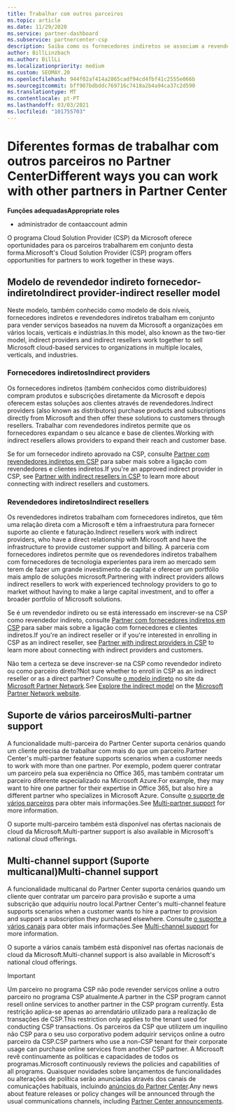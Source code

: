 ```yaml
---
title: Trabalhar com outros parceiros
ms.topic: article
ms.date: 11/29/2020
ms.service: partner-dashboard
ms.subservice: partnercenter-csp
description: Saiba como os fornecedores indiretos se associam a revendedores indiretos no programa Cloud Solution Provider (CSP) e determine qual o papel certo para si.
author: BillLinzbach
ms.author: BillLi
ms.localizationpriority: medium
ms.custom: SEOMAY.20
ms.openlocfilehash: 944f02af414a2865cadf94cd4fbf41c2555e066b
ms.sourcegitcommit: bff907bdbddc769716c7418a2b4a94ca37c2d590
ms.translationtype: MT
ms.contentlocale: pt-PT
ms.lasthandoff: 03/03/2021
ms.locfileid: "101755703"
---
```

# <a name="different-ways-you-can-work-with-other-partners-in-partner-center"></a><span data-ttu-id="2a9d7-103">Diferentes formas de trabalhar com outros parceiros no Partner Center</span><span class="sxs-lookup"><span data-stu-id="2a9d7-103">Different ways you can work with other partners in Partner Center</span></span>

<span data-ttu-id="2a9d7-104">**Funções adequadas**</span><span class="sxs-lookup"><span data-stu-id="2a9d7-104">**Appropriate roles**</span></span>

- <span data-ttu-id="2a9d7-105">administrador de conta</span><span class="sxs-lookup"><span data-stu-id="2a9d7-105">account admin</span></span>

<span data-ttu-id="2a9d7-106">O programa Cloud Solution Provider (CSP) da Microsoft oferece oportunidades para os parceiros trabalharem em conjunto desta forma.</span><span class="sxs-lookup"><span data-stu-id="2a9d7-106">Microsoft's Cloud Solution Provider (CSP) program offers opportunities for partners to work together in these ways.</span></span>

## <a name="indirect-provider-indirect-reseller-model"></a><span data-ttu-id="2a9d7-107">Modelo de revendedor indireto fornecedor-indireto</span><span class="sxs-lookup"><span data-stu-id="2a9d7-107">Indirect provider-indirect reseller model</span></span>

<span data-ttu-id="2a9d7-108">Neste modelo, também conhecido como modelo de dois níveis, fornecedores indiretos e revendedores indiretos trabalham em conjunto para vender serviços baseados na nuvem da Microsoft a organizações em vários locais, verticais e indústrias.</span><span class="sxs-lookup"><span data-stu-id="2a9d7-108">In this model, also known as the two-tier model, indirect providers and indirect resellers work together to sell Microsoft cloud-based services to organizations in multiple locales, verticals, and industries.</span></span>

### <a name="indirect-providers"></a><span data-ttu-id="2a9d7-109">Fornecedores indiretos</span><span class="sxs-lookup"><span data-stu-id="2a9d7-109">Indirect providers</span></span>

<span data-ttu-id="2a9d7-110">Os fornecedores indiretos (também conhecidos como distribuidores) compram produtos e subscrições diretamente da Microsoft e depois oferecem estas soluções aos clientes através de revendedores.</span><span class="sxs-lookup"><span data-stu-id="2a9d7-110">Indirect providers (also known as distributors) purchase products and subscriptions directly from Microsoft and then offer these solutions to customers through resellers.</span></span> <span data-ttu-id="2a9d7-111">Trabalhar com revendedores indiretos permite que os fornecedores expandam o seu alcance e base de clientes.</span><span class="sxs-lookup"><span data-stu-id="2a9d7-111">Working with indirect resellers allows providers to expand their reach and customer base.</span></span>

<span data-ttu-id="2a9d7-112">Se for um fornecedor indireto aprovado na CSP, consulte [Partner com revendedores indiretos em CSP](indirect-provider-tasks-in-partner-center.md) para saber mais sobre a ligação com revendedores e clientes indiretos.</span><span class="sxs-lookup"><span data-stu-id="2a9d7-112">If you're an approved indirect provider in CSP, see [Partner with indirect resellers in CSP](indirect-provider-tasks-in-partner-center.md) to learn more about connecting with indirect resellers and customers.</span></span>

### <a name="indirect-resellers"></a><span data-ttu-id="2a9d7-113">Revendedores indiretos</span><span class="sxs-lookup"><span data-stu-id="2a9d7-113">Indirect resellers</span></span>

<span data-ttu-id="2a9d7-114">Os revendedores indiretos trabalham com fornecedores indiretos, que têm uma relação direta com a Microsoft e têm a infraestrutura para fornecer suporte ao cliente e faturação.</span><span class="sxs-lookup"><span data-stu-id="2a9d7-114">Indirect resellers work with indirect providers, who have a direct relationship with Microsoft and have the infrastructure to provide customer support and billing.</span></span> <span data-ttu-id="2a9d7-115">A parceria com fornecedores indiretos permite que os revendedores indiretos trabalhem com fornecedores de tecnologia experientes para irem ao mercado sem terem de fazer um grande investimento de capital e oferecer um portfólio mais amplo de soluções microsoft.</span><span class="sxs-lookup"><span data-stu-id="2a9d7-115">Partnering with indirect providers allows indirect resellers to work with experienced technology providers to go to market without having to make a large capital investment, and to offer a broader portfolio of Microsoft solutions.</span></span>

<span data-ttu-id="2a9d7-116">Se é um revendedor indireto ou se está interessado em inscrever-se na CSP como revendedor indireto, consulte [Partner com fornecedores indiretos em CSP](indirect-reseller-tasks-in-partner-center.md) para saber mais sobre a ligação com fornecedores e clientes indiretos.</span><span class="sxs-lookup"><span data-stu-id="2a9d7-116">If you're an indirect reseller or if you're interested in enrolling in CSP as an indirect reseller, see [Partner with indirect providers in CSP](indirect-reseller-tasks-in-partner-center.md) to learn more about connecting with indirect providers and customers.</span></span>

<span data-ttu-id="2a9d7-117">Não tem a certeza se deve inscrever-se na CSP como revendedor indireto ou como parceiro direto?</span><span class="sxs-lookup"><span data-stu-id="2a9d7-117">Not sure whether to enroll in CSP as an indirect reseller or as a direct partner?</span></span> <span data-ttu-id="2a9d7-118">Consulte [o modelo indireto](https://partner.microsoft.com/cloud-solution-provider/indirect) no site da [Microsoft Partner Network](https://partner.microsoft.com).</span><span class="sxs-lookup"><span data-stu-id="2a9d7-118">See [Explore the indirect model](https://partner.microsoft.com/cloud-solution-provider/indirect) on the [Microsoft Partner Network website](https://partner.microsoft.com).</span></span>

## <a name="multi-partner-support"></a><span data-ttu-id="2a9d7-119">Suporte de vários parceiros</span><span class="sxs-lookup"><span data-stu-id="2a9d7-119">Multi-partner support</span></span>

<span data-ttu-id="2a9d7-120">A funcionalidade multi-parceira do Partner Center suporta cenários quando um cliente precisa de trabalhar com mais do que um parceiro.</span><span class="sxs-lookup"><span data-stu-id="2a9d7-120">Partner Center's multi-partner feature supports scenarios when a customer needs to work with more than one partner.</span></span> <span data-ttu-id="2a9d7-121">Por exemplo, podem querer contratar um parceiro pela sua experiência no Office 365, mas também contratar um parceiro diferente especializado na Microsoft Azure.</span><span class="sxs-lookup"><span data-stu-id="2a9d7-121">For example, they may want to hire one partner for their expertise in Office 365, but also hire a different partner who specializes in Microsoft Azure.</span></span> <span data-ttu-id="2a9d7-122">Consulte [o suporte de vários parceiros](multipartner.md) para obter mais informações.</span><span class="sxs-lookup"><span data-stu-id="2a9d7-122">See [Multi-partner support](multipartner.md) for more information.</span></span>

<span data-ttu-id="2a9d7-123">O suporte multi-parceiro também está disponível nas ofertas nacionais de cloud da Microsoft.</span><span class="sxs-lookup"><span data-stu-id="2a9d7-123">Multi-partner support is also available in Microsoft's national cloud offerings.</span></span>

## <a name="multi-channel-support"></a><span data-ttu-id="2a9d7-124">Multi-channel support (Suporte multicanal)</span><span class="sxs-lookup"><span data-stu-id="2a9d7-124">Multi-channel support</span></span>

<span data-ttu-id="2a9d7-125">A funcionalidade multicanal do Partner Center suporta cenários quando um cliente quer contratar um parceiro para provisão e suporte a uma subscrição que adquiriu noutro local.</span><span class="sxs-lookup"><span data-stu-id="2a9d7-125">Partner Center's multi-channel feature supports scenarios when a customer wants to hire a partner to provision and support a subscription they purchased elsewhere.</span></span> <span data-ttu-id="2a9d7-126">Consulte [o suporte a vários canais](multichannel.md) para obter mais informações.</span><span class="sxs-lookup"><span data-stu-id="2a9d7-126">See [Multi-channel support](multichannel.md) for more information.</span></span>

<span data-ttu-id="2a9d7-127">O suporte a vários canais também está disponível nas ofertas nacionais de cloud da Microsoft.</span><span class="sxs-lookup"><span data-stu-id="2a9d7-127">Multi-channel support is also available in Microsoft's national cloud offerings.</span></span>

> [!IMPORTANT]  
> <span data-ttu-id="2a9d7-128">Um parceiro no programa CSP não pode revender serviços online a outro parceiro no programa CSP atualmente.</span><span class="sxs-lookup"><span data-stu-id="2a9d7-128">A partner in the CSP program cannot resell online services to another partner in the CSP program currently.</span></span> <span data-ttu-id="2a9d7-129">Esta restrição aplica-se apenas ao arrendatário utilizado para a realização de transações de CSP.</span><span class="sxs-lookup"><span data-stu-id="2a9d7-129">This restriction only applies to the tenant used for conducting CSP transactions.</span></span> <span data-ttu-id="2a9d7-130">Os parceiros da CSP que utilizem um inquilino não CSP para o seu uso corporativo podem adquirir serviços online a outro parceiro da CSP.</span><span class="sxs-lookup"><span data-stu-id="2a9d7-130">CSP partners who use a non-CSP tenant for their corporate usage can purchase online services from another CSP partner.</span></span> <span data-ttu-id="2a9d7-131">A Microsoft revê continuamente as políticas e capacidades de todos os programas.</span><span class="sxs-lookup"><span data-stu-id="2a9d7-131">Microsoft continuously reviews the policies and capabilities of all programs.</span></span> <span data-ttu-id="2a9d7-132">Quaisquer novidades sobre lançamentos de funcionalidades ou alterações de política serão anunciadas através dos canais de comunicações habituais, incluindo [anúncios do Partner Center](announcements/index.md).</span><span class="sxs-lookup"><span data-stu-id="2a9d7-132">Any news about feature releases or policy changes will be announced through the usual communications channels, including [Partner Center announcements](announcements/index.md).</span></span>
